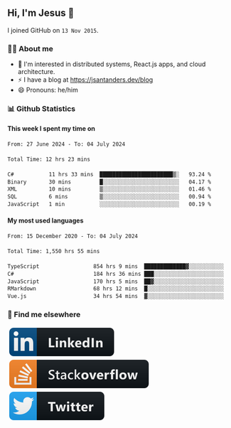 ## Hi, I'm Jesus 👋

I joined GitHub on `13 Nov 2015`.

<!-- Talking about you -->

### 👨‍💻 About me

- 👦 I'm interested in distributed systems, React.js apps, and cloud architecture.
- ⚡️ I have a blog at <https://jsantanders.dev/blog>
- 😄 Pronouns: he/him

### 📊 Github Statistics

#### This week I spent my time on

<!--START_SECTION:weekly-->

```txt
From: 27 June 2024 - To: 04 July 2024

Total Time: 12 hrs 23 mins

C#           11 hrs 33 mins  ███████████████████████▒░   93.24 %
Binary       30 mins         █░░░░░░░░░░░░░░░░░░░░░░░░   04.17 %
XML          10 mins         ▒░░░░░░░░░░░░░░░░░░░░░░░░   01.46 %
SQL          6 mins          ▒░░░░░░░░░░░░░░░░░░░░░░░░   00.94 %
JavaScript   1 min           ░░░░░░░░░░░░░░░░░░░░░░░░░   00.19 %
```

<!--END_SECTION:weekly-->

#### My most used languages

<!--START_SECTION:alltime-->

```txt
From: 15 December 2020 - To: 04 July 2024

Total Time: 1,550 hrs 55 mins

TypeScript                 854 hrs 9 mins  █████████████▓░░░░░░░░░░░   55.07 %
C#                         184 hrs 36 mins ███░░░░░░░░░░░░░░░░░░░░░░   11.90 %
JavaScript                 170 hrs 5 mins  ██▓░░░░░░░░░░░░░░░░░░░░░░   10.97 %
RMarkdown                  68 hrs 12 mins  █░░░░░░░░░░░░░░░░░░░░░░░░   04.40 %
Vue.js                     34 hrs 54 mins  ▓░░░░░░░░░░░░░░░░░░░░░░░░   02.25 %
```

<!--END_SECTION:alltime-->

### 📢 Find me elsewhere

<p>
  <a target="_blank" href="https://linkedin.com/in/jsantanders">
    <img src="https://github.com/jsantanders/jsantanders/blob/master/img/linkedin.svg" alt="LinkedIn" style="vertical-align:top; margin:4px">
  </a>
  
  <a target="_blank" href="https://stackoverflow.com/users/7318331/jesus-santander">
    <img src="https://github.com/jsantanders/jsantanders/blob/master/img/stackoverflow.svg" alt="StackOverflow" style="vertical-align:top; margin:4px">
  </a>
  
  <a target="_blank" href="http://twitter.com/jsantanders">
    <img src="https://github.com/jsantanders/jsantanders/blob/master/img/twitter.svg" alt="Twitter" style="vertical-align:top; margin:4px">
  </a>
</p>
